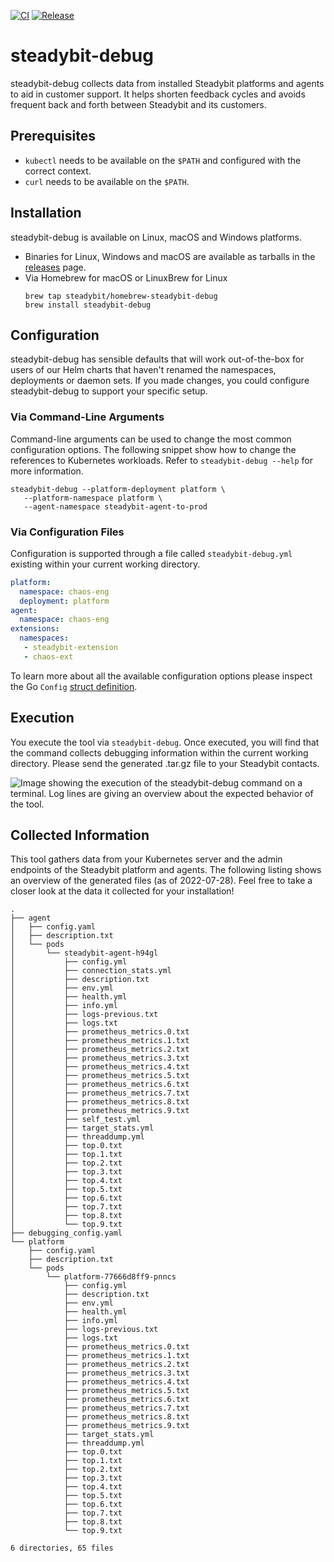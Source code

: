 [![CI](https://github.com/steadybit/steadybit-debug/actions/workflows/test.yml/badge.svg)](https://github.com/steadybit/steadybit-debug/actions/workflows/test.yml)
[![Release](https://github.com/steadybit/steadybit-debug/actions/workflows/release.yml/badge.svg)](https://github.com/steadybit/steadybit-debug/actions/workflows/release.yml)

# steadybit-debug

steadybit-debug collects data from installed Steadybit platforms and
agents to aid in customer support. It helps shorten feedback cycles and
avoids frequent back and forth between Steadybit and its customers.

## Prerequisites

- `kubectl` needs to be available on the `$PATH` and configured with the correct context.
- `curl` needs to be available on the `$PATH`.


## Installation

steadybit-debug is available on Linux, macOS and Windows platforms.

 - Binaries for Linux, Windows and macOS are available as tarballs in the [releases](https://github.com/steadybit/steadybit-debug/releases) page.
 - Via Homebrew for macOS or LinuxBrew for Linux
    ```
    brew tap steadybit/homebrew-steadybit-debug
    brew install steadybit-debug
    ```

## Configuration

steadybit-debug has sensible defaults that will work out-of-the-box for
users of our Helm charts that haven't renamed the namespaces, deployments
or daemon sets. If you made changes, you could configure steadybit-debug
to support your specific setup.

### Via Command-Line Arguments

Command-line arguments can be used to change the most common configuration
options. The following snippet show how to change the references to
Kubernetes workloads. Refer to `steadybit-debug --help` for more
information.

```
steadybit-debug --platform-deployment platform \
   --platform-namespace platform \
   --agent-namespace steadybit-agent-to-prod
```

### Via Configuration Files

Configuration is supported through a file called `steadybit-debug.yml`
existing within your current working directory.

```yaml
platform:
  namespace: chaos-eng
  deployment: platform
agent:
  namespace: chaos-eng
extensions:
  namespaces: 
   - steadybit-extension
   - chaos-ext 
```

To learn more about all the available configuration options please inspect
the Go `Config` [struct definition](https://github.com/steadybit/steadybit-debug/blob/main/config/config.go#L11).

## Execution

You execute the tool via `steadybit-debug`. Once executed, you will find that the
command collects debugging information within the current working directory.
Please send the generated .tar.gz file to your Steadybit contacts.

![Image showing the execution of the steadybit-debug command on a terminal. Log lines are giving an overview about the expected behavior of the tool.](./example-execution.png)

## Collected Information

This tool gathers data from your Kubernetes server and the admin endpoints of
the Steadybit platform and agents. The following listing shows an overview of the
generated files (as of 2022-07-28). Feel free to take a closer look at the data
it collected for your installation!

```
.
├── agent
│   ├── config.yaml
│   ├── description.txt
│   └── pods
│       └── steadybit-agent-h94gl
│           ├── config.yml
│           ├── connection_stats.yml
│           ├── description.txt
│           ├── env.yml
│           ├── health.yml
│           ├── info.yml
│           ├── logs-previous.txt
│           ├── logs.txt
│           ├── prometheus_metrics.0.txt
│           ├── prometheus_metrics.1.txt
│           ├── prometheus_metrics.2.txt
│           ├── prometheus_metrics.3.txt
│           ├── prometheus_metrics.4.txt
│           ├── prometheus_metrics.5.txt
│           ├── prometheus_metrics.6.txt
│           ├── prometheus_metrics.7.txt
│           ├── prometheus_metrics.8.txt
│           ├── prometheus_metrics.9.txt
│           ├── self_test.yml
│           ├── target_stats.yml
│           ├── threaddump.yml
│           ├── top.0.txt
│           ├── top.1.txt
│           ├── top.2.txt
│           ├── top.3.txt
│           ├── top.4.txt
│           ├── top.5.txt
│           ├── top.6.txt
│           ├── top.7.txt
│           ├── top.8.txt
│           └── top.9.txt
├── debugging_config.yaml
└── platform
    ├── config.yaml
    ├── description.txt
    └── pods
        └── platform-77666d8ff9-pnncs
            ├── config.yml
            ├── description.txt
            ├── env.yml
            ├── health.yml
            ├── info.yml
            ├── logs-previous.txt
            ├── logs.txt
            ├── prometheus_metrics.0.txt
            ├── prometheus_metrics.1.txt
            ├── prometheus_metrics.2.txt
            ├── prometheus_metrics.3.txt
            ├── prometheus_metrics.4.txt
            ├── prometheus_metrics.5.txt
            ├── prometheus_metrics.6.txt
            ├── prometheus_metrics.7.txt
            ├── prometheus_metrics.8.txt
            ├── prometheus_metrics.9.txt
            ├── target_stats.yml
            ├── threaddump.yml
            ├── top.0.txt
            ├── top.1.txt
            ├── top.2.txt
            ├── top.3.txt
            ├── top.4.txt
            ├── top.5.txt
            ├── top.6.txt
            ├── top.7.txt
            ├── top.8.txt
            └── top.9.txt

6 directories, 65 files
```
